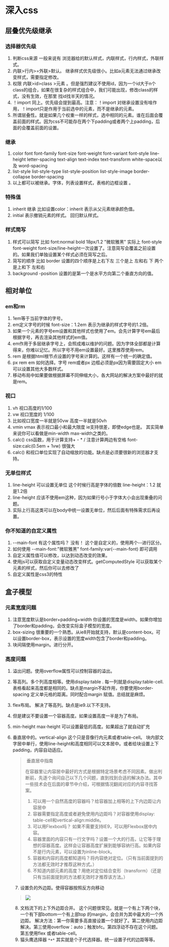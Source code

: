 # 深入css

## 层叠优先级继承

### 选择器优先级

1. 判断css来源 一般来说有 浏览器给的默认样式，内联样式，行内样式，外联样式。
2. 内联>行内>=外联>默认。 继承样式优先级很小。比如a元素无法通过继承改变样式，需要指定修改。
3. 权限 内联>id>class >元素 。但是强烈建议不使用id，因为一个id大于n个class的组合，如果在很复杂的样式组合中，我们可能出现，修改class的样式，没有生效，在那里 找id找半天的情况。
4. ！import 同上。优先级会提到最高。注意：！import 对继承设置没有啥作用，！import只是作用于当前选中的元素，而不是继承的元素。
5. 所谓层叠性。就是如果几个权重一样的样式，选中相同的元素。谁在后面会覆盖前面的样式。因为css不可能存在两个下padding或者两个上padding，后面的会覆盖前面的设置。

### 继承

1. color font font-family  font-size  font-weight	font-variant  font-style	line-height	letter-spacing 	text-align	text-index	text-transform	white-space以及	word-spacing
2. list-style   list-style-type  list-style-position    list-style-image    border-collapse   border-spacing
3. 以上都可以被继承。字体，列表设置样式，表格的边框设置 。

### 特殊值

1. inherit 继承   比如设置color：inherit 表示从父元素继承颜色值。
2. initial 表示撤销元素的样式。 回归默认样式。

### 样式简写

1. 样式可以简写 比如 font:normal bold 18px/1.2 "微软雅黑"  实际上 font-style  font-weight font-size/line-height一次设置了。注意简写会覆盖之前设置的。如果我们单独设置某个样式必须在简写之后。
2. 简写的顺序 比如 border 设置的四个顺序是上右下左   三个是上   左和右   下    两个是上和下   左和右
3. background -position  设置的是第一个是水平方向第二个垂直方向的值。

## 相对单位

### em和rm

1. 1em等于当前字体的字号。
2. em定义字号的时候 font-size：1.2em 表示为继承的样式字号的1.2倍。
3. 如果一个元素的字号em设置和其他样式也使用了em。会先计算字号em最后根据字号，再去渲染其他样式的em值。
4. em作用于多层继承字号上，会照成难以维护的问题。因为字体全部都是计算得来，你难以记忆。所以字号不用em设置最好。这里推荐使用rem。
5. rem 是根据html根节点设置的字号来计算的。这样有一个统一的确定值。
6. px  rem em 如何选择。字号 rem或者px  边框必须是px因为需要固定大小  em可以设置其他大多数样式。
7. 移动布局中如果要做根据屏幕不同伸缩大小，各大网站的解决方案中最好的就是rem。

### 视口

1. vh 视口高度的1/100
2. vw 视口宽度的 1/100
3. 比如视口宽度一半就是50vw  高度一半就是50vh
4. vmin vmax  表示视口最小和最大限度  ie支持很差，即使edge也是。 其实简单来说你可以看做是min-width max-width之类的。
5. calc() css函数，用于计算支持+ - * /  注意计算两边有空格   font-size:calc(0.5em + 1vw) 很强大
6. calc() 和视口单位实现了自动缩放的功能。缺点是必须要很新的浏览器才支持。

### 无单位样式

1. line-height 可以设置无单位 这个时候行高是字体的倍数  line-height：1.2 就是1.2倍
2. line-height 应该不使用em这种，因为如果行号小于字体大小会出现重叠的问题。
3. 实际上行高这类可以在body中统一设置无单位，然后后面有特殊需求后再设置。

### 你不知道的自定义属性

1. --main-font  有这个属性吗？ 没有！ 这个是自定义的，使用两个--进行区分。
2. 如何使用  --main-font:"微软雅黑"     font-family:var(--main-font) 即可调用
3. 自定义属性值可以修改，以达到动态改变的效果。
4. 使用js可以获取自定义变量动态改变样式。getComputedStyle 可以获取某个元素的样式，然后你可以去修改了
5. 自定义属性是css3的特性



## 盒子模型



### 元素宽度问题

1. 注意宽度默认是border+padding+width 你设置的宽度是width。如果你增加了border和padding，会改变实际盒子模型的宽度。
2. box-sizing 很重要的一个熟悉。从ie8开始就支持，默认是content-box。可以设置border-box，表示设置的宽度width包含了border和padding。
3. 块间隔使用margin。进行分开。

### 高度问题

1. 溢出问题。使用overflow属性可以控制容器的溢出。

2. 等高列。多个列高度相等。使用display:table . 每一列就是display:table-cell. 表格看起来高度都是相同的。缺点是margin不起作用，你要使用border-spacing 定义单元格的距离。同时配合margin 赋值。总结就是麻烦。

3. flex布局。 解决了等高列。缺点是ie9.以下不支持。

4. 但是建议不要设置一个容器高度。如果设置高度一半是为了布局。

5. min-height max-height  可以设置最低的高度。如果超出了就自动扩充

6. 垂直居中的。vertical-align 这个只是音像行内元素或者table-cell。 块内部文字居中单行，使用line-height和高度相同可以文本居中。或者给块设置上下padding，内容自动适应。

   > ​														垂直居中指南
   >
   > ​	在容器里让内容居中最好的方式是根据特定场景考虑不同因素。做出判断前，先逐个询问自己以下几个问题，直到找到合适的解决办法。其中一些技术会在后面的章节中介绍，可根据情况翻阅对应的内容寻找答案。
   >
   > 1. 可以用一个自然高度的容器吗？给容器加上相等的上下内边距让内容居中
   > 2. 容器需要指定高度或者避免使用内边距吗？对容器使用display: table-cell和vertical-align:middle。
   > 3. 可以用Flexbox吗？ 如果不需要支持IE9，可以用Flexbox居中内容。
   > 4. 容器里面的内容只有一行文字吗？设置一个大的行高，让它等于理想的容器高度。这样会让容器高度扩展到能够容纳行高。如果内容不是行内元素，可以设置为inline-block。
   > 5. 容器和内容的高度都知道吗？将内容绝对定位。（只有当前面提到的方法都无效时才推荐这种方式。）
   > 6. 不知道内部元素的高度？用绝对定位结合变形（transform）（还是只有当前面提到的方法都无效时才推荐该方法。）

   7. 设置负的外边距。使得容器按照反方向移动

   > ![](C:\Users\Administrator\Desktop\deep-css-note\1.png)

   8. 文档流下的上下外边距合并。 这个问题很常见。就是一个有上下两个块，一个有下部bottom一个有上部top 的margin，会合并为其中最大的一个外边距。 解决方法：第一你需要多高直接设置一个就好了。第二使用内边距解决。第三使用overflow：auto；触发bfc。第四浮动不存在这个问题。第五使用flex 或者table-cell。
   9. 猫头鹰选择器 `*+*` 其实就是个子代选择器。统一设置子代的边距等等。

   